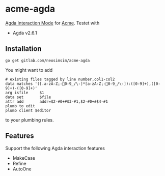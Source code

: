 # acme-agda
[Agda Interaction Mode](https://agda.readthedocs.io/en/v2.6.1/tools/emacs-mode.html) for [Acme](http://acme.cat-v.org/).
Testet with

-	Agda v2.6.1

## Installation

	go get gitlab.com/neosimsim/acme-agda

You might want to add

	# existing files tagged by line number,col1-col2
	data matches '([.a-zA-Z¡-￿0-9_/\-]*[a-zA-Z¡-￿0-9_/\-]):([0-9]+),([0-9]+)-([0-9]+)'
	arg isfile     $1
	data set       $file
	attr add       addr=$2-#0+#$3-#1,$2-#0+#$4-#1
	plumb to edit
	plumb client $editor

to your plumbing rules.

## Features
Support the following Agda interaction features

-	MakeCase
-	Refine
-	AutoOne
